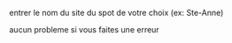 entrer le nom du site du spot de votre choix (ex: Ste-Anne)

 aucun probleme si vous faites une erreur
